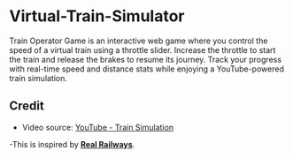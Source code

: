 # Virtual-Train-Simulator
Train Operator Game is an interactive web game where you control the speed of a virtual train using a throttle slider. Increase the throttle to start the train and release the brakes to resume its journey. Track your progress with real-time speed and distance stats while enjoying a YouTube-powered train simulation.

## Credit
- Video source: [YouTube - Train Simulation](https://www.youtube.com/watch?v=kUDxhIyaCEA)

-This is inspired by **[Real Railways](http://www.realrailways.com)**.
